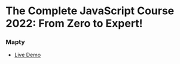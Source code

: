 # The Complete JavaScript Course 2022: From Zero to Expert!

### Mapty

- [Live Demo](https://mapty-daher29.netlify.app)
